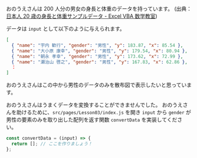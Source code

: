 おのうえさんは 200 人分の男女の身長と体重のデータを持っています。
(出典：[日本人 20 歳の身長と体重サンプルデータ - Excel VBA 数学教室](https://excelmath.atelierkobato.com/height/))

データは `input` として以下のように与えられます。

```json
[
  { "name": "宇内 歓行", "gender": "男性", "y": 183.87, "x": 85.54 },
  { "name": "大小原 康幸", "gender": "男性", "y": 179.54, "x": 80.94 },
  { "name": "朝永 孝幸", "gender": "男性", "y": 173.62, "x": 72.99 },
  { "name": "瀬治山 啓之", "gender": "男性", "y": 167.83, "x": 62.86 },
  ：
]

```

おのうえさんはこの中から男性のデータのみを散布図で表示したいと思っています。

おのうえさんはうまくデータを変換することができませんでした。
おのうえさんを助けるために、`src/pages/Lesson03/index.js` を開き `input` から `gender` が男性の要素のみを取り出した配列を返す関数 `convertData` を実装してください。

```javascript
const convertData = (input) => {
  return []; // ここを作りましょう！
};
```
